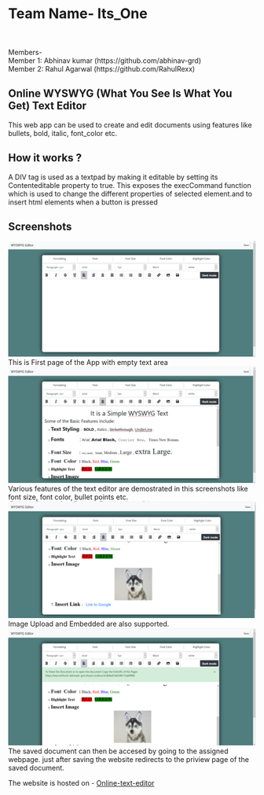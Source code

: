 <h1>Team Name- Its_One</h1><br/>
<br/>
Members-<br/>
Member 1: Abhinav kumar (https://github.com/abhinav-grd)<br/>
Member 2: Rahul Agarwal (https://github.com/RahulRexx)<br/>

<h2>Online WYSWYG (What You See Is What You Get) Text Editor</h2>
This web app can be used to create and edit documents using features like bullets, bold, italic, font_color etc.

<h2>How it works ?</h2>
A DIV tag is used as a textpad by making it editable by setting its Contenteditable property to true. This exposes the execCommand function which is used to change the different properties of selected element.and to insert html elements  when a button is pressed 

<h2>Screenshots</h2>

<img src="./screenshots/blank_page.png">
This is First page of the App with empty text area

<img src="./screenshots/basic.png">
Various features of the text editor are demostrated in this screenshots like font size, font color, bullet points etc.

<img src="./screenshots/image_input.png">
Image Upload and Embedded are also supported.

<img src="./screenshots/saved.png">
The saved document can then be accesed by going to the assigned webpage. just after saving the website redirects to the priview page of the saved document.

The website is hosted on - <a href="https://online-text-editor.herokuapp.com/">Online-text-editor</a>